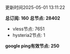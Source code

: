更新时间2025-05-01 13:11:22

**总订阅: 160**
**总节点: 28402**
- vless节点: 7651
- hysteria2节点: 1

**google ping有效节点: 250**
